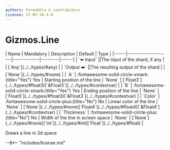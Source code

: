 ```yaml
---
authors: Formabble & contributors
license: CC-BY-SA-4.0
---
```



# Gizmos.Line

<div class="sh-parameters" markdown="1">
| Name | Mandatory | Description | Default | Type |
|------|---------------------|-------------|---------|------|
| `⬅️ Input` ||The input of the shard, if any | | [`Any`](../../types/#any) |
| `Output ➡️` ||The resulting output of the shard | | [`None`](../../types/#none) |
| `A` | :fontawesome-solid-circle-xmark:{title="Yes"} Yes  | Starting position of the line | `None` | [`Float3`](../../types/#float3)[`&Float3`](../../types/#contextvar) |
| `B` | :fontawesome-solid-circle-xmark:{title="Yes"} Yes  | Ending position of the line | `None` | [`Float3`](../../types/#float3)[`&Float3`](../../types/#contextvar) |
| `Color` | :fontawesome-solid-circle-plus:{title="No"} No  | Linear color of the line | `None` | [`None`](../../types/#none)[`Float4`](../../types/#float4)[`&Float4`](../../types/#contextvar) |
| `Thickness` | :fontawesome-solid-circle-plus:{title="No"} No  | Width of the line in screen space | `None` | [`None`](../../types/#none)[`Int`](../../types/#int)[`Float`](../../types/#float) |

</div>

Draws a line in 3d space

--8<-- "includes/license.md"

